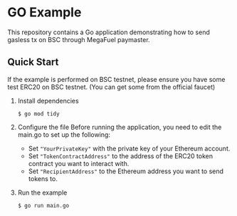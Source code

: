 # GO Example
This repository contains a Go application demonstrating how to send gasless tx on BSC through MegaFuel 
paymaster.

## Quick Start
If the example is performed on BSC testnet, please ensure you have some test ERC20 on BSC testnet. (You can get some
from the official faucet)

1. Install dependencies
    ```shell
    $ go mod tidy
    ```
2. Configure the file
   Before running the application, you need to edit the main.go to set up the following:

   - Set `"YourPrivateKey"` with the private key of your Ethereum account.
   - Set `"TokenContractAddress"` to the address of the ERC20 token contract you want to interact with.
   - Set `"RecipientAddress"` to the Ethereum address you want to send tokens to.

3. Run the example
   ```
   $ go run main.go
   ```


